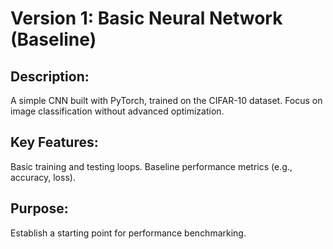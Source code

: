 # Version 1: Basic Neural Network (Baseline)
## Description:
A simple CNN built with PyTorch, trained on the CIFAR-10 dataset.
Focus on image classification without advanced optimization.
## Key Features:
Basic training and testing loops.
Baseline performance metrics (e.g., accuracy, loss).
## Purpose:
Establish a starting point for performance benchmarking.
